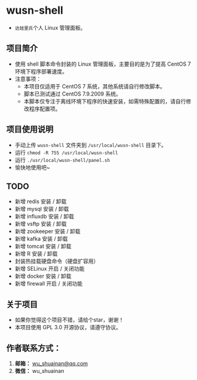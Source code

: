 # wusn-shell
- `达娃里氏`个人 Linux 管理面板。

## 项目简介
- 使用 shell 脚本命令封装的 Linux 管理面板，主要目的是为了提高 CentOS 7 环境下程序部署速度。
- 注意事项：
  - 本项目仅适用于 CentOS 7 系统，其他系统请自行修改脚本。
  - 脚本已测试通过 CentOS 7.9.2009 系统。
  - 本脚本仅专注于离线环境下程序的快速安装，如需特殊配置的，请自行修改程序配置项。

## 项目使用说明
- 手动上传 `wusn-shell` 文件夹到 `/usr/local/wusn-shell` 目录下。
- 运行 `chmod -R 755 /usr/local/wusn-shell`
- 运行 `./usr/local/wusn-shell/panel.sh`
- 愉快地使用吧~

## TODO
- 新增 redis 安装 / 卸载
- 新增 mysql 安装 / 卸载
- 新增 influxdb 安装 / 卸载
- 新增 vsftp 安装 / 卸载
- 新增 zookeeper 安装 / 卸载
- 新增 kafka 安装 / 卸载
- 新增 tomcat 安装 / 卸载
- 新增 R 安装 / 卸载
- 封装热挂载硬盘命令（硬盘扩容用）
- 新增 SELinux 开启 / 关闭功能
- 新增 docker 安装 / 卸载
- 新增 firewall 开启 / 关闭功能

## 关于项目
- 如果你觉得这个项目不错，请给个star，谢谢！
- 本项目使用 GPL 3.0 开源协议，请遵守协议。

## 作者联系方式：
1. **邮箱：** wu_shuainan@qq.com
2. **微信：** wu_shuainan
